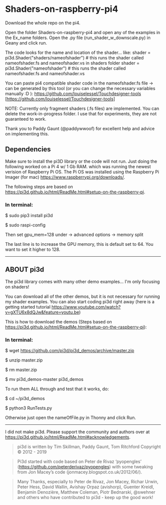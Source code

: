 # Shaders-on-raspberry-pi4

Download the whole repo on the pi4.

Open the folder Shaders-on-raspberry-pi4 and open any of the examples in the Ex_name folders.
Open the .py file (run_shader_w_downscale.py) in Geany and click run.

The code looks for the name and location of the shader... like:
shader = pi3d.Shader("shaders/nameofshader")  # this runs the shader called nameofshader.fs and nameofshader.vs in shaders folder
shader = pi3d.Shader("nameofshader")  # this runs the shader called nameofshader.fs and nameofshader.vs

You can paste pi4 compatible shader code in the nameofshader.fs file -> can be generated by this tool
(or you can change the necessary variables manually :D ):
https://github.com/louiselessel/Touchdesigner-tools [https://github.com/louiselessel/Touchdesigner-tools]

NOTE: 
Currently only fragment shaders (.fs files) are implemented.
You can delete the work-in-progress folder. I use that for experiments, they are not guaranteed to work.

Thank you to Paddy Gaunt (@paddywwoof) for excellent help and advice on implementing this.


## Dependencies

Make sure to install the pi3D library or the code will not run.
Just doing the following worked on a Pi 4 w/ 1 Gb RAM. which was running the newest verision of Raspberry Pi OS.
The Pi OS was installed using the Raspberry Pi Imager (for mac) https://www.raspberrypi.org/downloads/.

The following steps are based on https://pi3d.github.io/html/ReadMe.html#setup-on-the-raspberry-pi.

### In terminal:

$ sudo pip3 install pi3d

$ sudo raspi-config

Then set gpu_mem=128 under -> advanced options -> memory split

The last line is to increase the GPU memory, this is default set to 64.
You want to set it higher to 128.


-------------
## ABOUT pi3d

The pi3d library comes with many other demo examples... I'm only focusing on shaders!

You can download all of the other demos, but it is not necessary for running my shader examples. 
You can also start coding pi3d right away (here is a getting started tutorial https://www.youtube.com/watch?v=gXTU6x8dQJw&feature=youtu.be)

This is how to download the demos (Steps based on https://pi3d.github.io/html/ReadMe.html#setup-on-the-raspberry-pi):

### In terminal:

$ wget https://github.com/pi3d/pi3d_demos/archive/master.zip

$ unzip master.zip

$ rm master.zip

$ mv pi3d_demos-master pi3d_demos



To run them ALL through and test that it works, do:

$ cd ~/pi3d_demos

$ python3 RunTests.py

Otherwise just open the nameOfFile.py in Thonny and click Run.

-------------

I did not make pi3d.
Please support the community and authors over at https://pi3d.github.io/html/ReadMe.html#acknowledgements.

> pi3d is written by Tim Skillman, Paddy Gaunt, Tom Ritchford Copyright © 2012 - 2019

> Pi3d started with code based on Peter de Rivaz ‘pyopengles’ (https://github.com/peterderivaz/pyopengles) with some tweaking from Jon Macey’s code (jonmacey.blogspot.co.uk/2012/06/).

> Many Thanks, especially to Peter de Rivaz, Jon Macey, Richar Urwin, Peter Hess, David Wallin, Avishay Orpaz (avishorp), Guenter Kreidl, Benjamin Denozière, Matthew Coleman, Piotr Bednarski, @swehner and others who have contributed to pi3d - keep up the good work!
